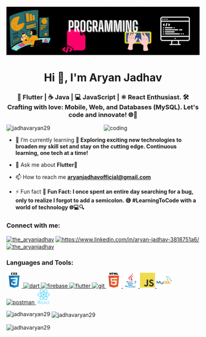 ![logo](https://github.com/JadhavAryan29/JadhavAryan29/blob/main/232446433-d5540fa2-fe28-4bb8-b929-cdb51fe61336.gif)
<h1 align="center">Hi 👋, I'm Aryan Jadhav</h1>
<h3 align="center">🚀 Flutter | ☕ Java | 💻 JavaScript | ⚛ React Enthusiast. 🛠 Crafting with love: Mobile, Web, and Databases (MySQL). Let's code and innovate! 🌐💙</h3>
<img align="right" alt="coding" width="250" src="https://user-images.githubusercontent.com/55389276/140866485-8fb1c876-9a8f-4d6a-98dc-08c4981eaf70.gif">
<p align="left"> <img src="https://komarev.com/ghpvc/?username=jadhavaryan29&label=Profile%20views&color=0e75b6&style=flat" alt="jadhavaryan29" /> </p>

- 🌱 I’m currently learning **🚀 Exploring exciting new technologies to broaden my skill set and stay on the cutting edge. Continuous learning, one tech at a time!**

- 💬 Ask me about **Flutter🎯**

- 📫 How to reach me **aryanjadhavofficial@gmail.com**

- ⚡ Fun fact **🚀 Fun Fact: I once spent an entire day searching for a bug, only to realize I forgot to add a semicolon. 😅 #LearningToCode with a world of technology 🌐💻🔍**

<h3 align="left">Connect with me:</h3>
<p align="left">
<a href="https://twitter.com/the_aryanjadhav" target="blank"><img align="center" src="https://raw.githubusercontent.com/rahuldkjain/github-profile-readme-generator/master/src/images/icons/Social/twitter.svg" alt="the_aryanjadhav" height="30" width="40" /></a>
<a href="https://linkedin.com/in/aryan-jadhav-3818751a6/" target="blank"><img align="center" src="https://raw.githubusercontent.com/rahuldkjain/github-profile-readme-generator/master/src/images/icons/Social/linked-in-alt.svg" alt="https://www.linkedin.com/in/aryan-jadhav-3818751a6/" height="30" width="40" /></a>
<a href="https://instagram.com/the_aryanjadhav" target="blank"><img align="center" src="https://raw.githubusercontent.com/rahuldkjain/github-profile-readme-generator/master/src/images/icons/Social/instagram.svg" alt="the_aryanjadhav" height="30" width="40" /></a>
</p>

<h3 align="left">Languages and Tools:</h3>
<p align="left"> <a href="https://www.w3schools.com/css/" target="_blank" rel="noreferrer"> <img src="https://raw.githubusercontent.com/devicons/devicon/master/icons/css3/css3-original-wordmark.svg" alt="css3" width="40" height="40"/> </a> <a href="https://dart.dev" target="_blank" rel="noreferrer"> <img src="https://www.vectorlogo.zone/logos/dartlang/dartlang-icon.svg" alt="dart" width="40" height="40"/> </a> <a href="https://firebase.google.com/" target="_blank" rel="noreferrer"> <img src="https://www.vectorlogo.zone/logos/firebase/firebase-icon.svg" alt="firebase" width="40" height="40"/> </a> <a href="https://flutter.dev" target="_blank" rel="noreferrer"> <img src="https://www.vectorlogo.zone/logos/flutterio/flutterio-icon.svg" alt="flutter" width="40" height="40"/> </a> <a href="https://git-scm.com/" target="_blank" rel="noreferrer"> <img src="https://www.vectorlogo.zone/logos/git-scm/git-scm-icon.svg" alt="git" width="40" height="40"/> </a> <a href="https://www.w3.org/html/" target="_blank" rel="noreferrer"> <img src="https://raw.githubusercontent.com/devicons/devicon/master/icons/html5/html5-original-wordmark.svg" alt="html5" width="40" height="40"/> </a> <a href="https://www.java.com" target="_blank" rel="noreferrer"> <img src="https://raw.githubusercontent.com/devicons/devicon/master/icons/java/java-original.svg" alt="java" width="40" height="40"/> </a> <a href="https://developer.mozilla.org/en-US/docs/Web/JavaScript" target="_blank" rel="noreferrer"> <img src="https://raw.githubusercontent.com/devicons/devicon/master/icons/javascript/javascript-original.svg" alt="javascript" width="40" height="40"/> </a> <a href="https://www.mysql.com/" target="_blank" rel="noreferrer"> <img src="https://raw.githubusercontent.com/devicons/devicon/master/icons/mysql/mysql-original-wordmark.svg" alt="mysql" width="40" height="40"/> </a> <a href="https://postman.com" target="_blank" rel="noreferrer"> <img src="https://www.vectorlogo.zone/logos/getpostman/getpostman-icon.svg" alt="postman" width="40" height="40"/> </a> <a href="https://reactjs.org/" target="_blank" rel="noreferrer"> <img src="https://raw.githubusercontent.com/devicons/devicon/master/icons/react/react-original-wordmark.svg" alt="react" width="40" height="40"/> </a> </p>

<p><img align="left" src="https://github-readme-stats.vercel.app/api/top-langs?username=jadhavaryan29&show_icons=true&locale=en&layout=compact" alt="jadhavaryan29" /></p>

<p>&nbsp;<img align="center" src="https://github-readme-stats.vercel.app/api?username=jadhavaryan29&show_icons=true&locale=en" alt="jadhavaryan29" /></p>

<p><img align="center" src="https://github-readme-streak-stats.herokuapp.com/?user=jadhavaryan29&" alt="jadhavaryan29" /></p>
